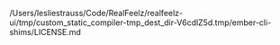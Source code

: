 /Users/lesliestrauss/Code/RealFeelz/realfeelz-ui/tmp/custom_static_compiler-tmp_dest_dir-V6cdlZ5d.tmp/ember-cli-shims/LICENSE.md
